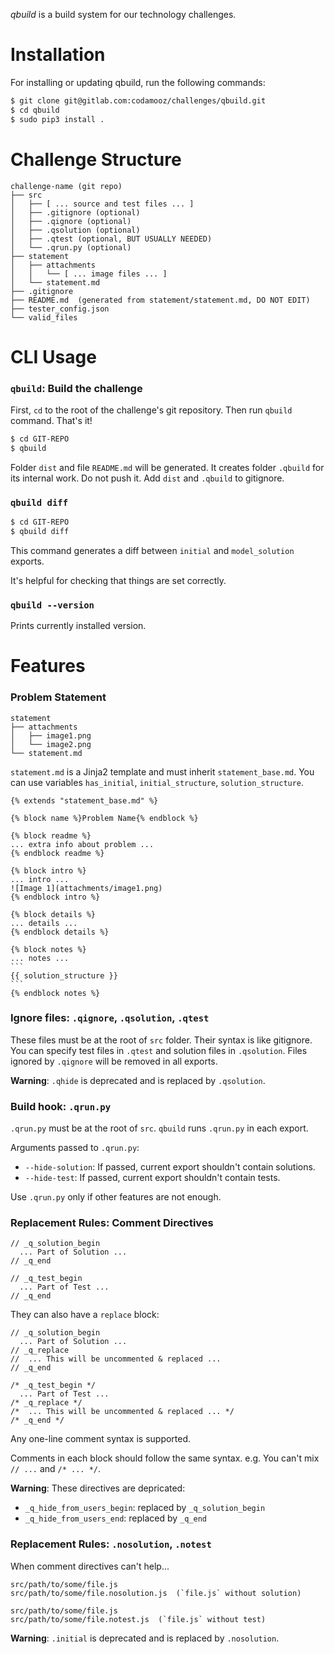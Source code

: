*qbuild* is a build system for our technology challenges.

# Installation

For installing or updating qbuild, run the following commands:

```bash
$ git clone git@gitlab.com:codamooz/challenges/qbuild.git
$ cd qbuild
$ sudo pip3 install . 
```

# Challenge Structure

```
challenge-name (git repo)
├── src
│   ├── [ ... source and test files ... ]
│   ├── .gitignore (optional)
│   ├── .qignore (optional)
│   ├── .qsolution (optional)
│   ├── .qtest (optional, BUT USUALLY NEEDED)
│   └── .qrun.py (optional)
├── statement
│   ├── attachments
│   │   └── [ ... image files ... ]
│   └── statement.md
├── .gitignore
├── README.md  (generated from statement/statement.md, DO NOT EDIT)
├── tester_config.json
└── valid_files
```

# CLI Usage

### `qbuild`: Build the challenge

First, `cd` to the root of the challenge's git repository. Then run `qbuild` command. That's it!

```bash
$ cd GIT-REPO
$ qbuild
```

Folder `dist` and file `README.md` will be generated.
It creates folder `.qbuild` for its internal work.
Do not push it. Add `dist` and `.qbuild` to gitignore.

### `qbuild diff`

```bash
$ cd GIT-REPO
$ qbuild diff
```

This command generates a diff between
`initial` and `model_solution` exports.

It's helpful for checking that things are set correctly.

### `qbuild --version`

Prints currently installed version.


# Features

### Problem Statement

```
statement
├── attachments
│   ├── image1.png
│   └── image2.png
└── statement.md
```

`statement.md` is a Jinja2 template and must inherit `statement_base.md`.
You can use variables `has_initial`, `initial_structure`, `solution_structure`.

    {% extends "statement_base.md" %}
    
    {% block name %}Problem Name{% endblock %}
    
    {% block readme %}
    ... extra info about problem ...
    {% endblock readme %}
    
    {% block intro %}
    ... intro ...
    ![Image 1](attachments/image1.png)
    {% endblock intro %}
    
    {% block details %}
    ... details ...
    {% endblock details %}
    
    {% block notes %}
    ... notes ...
    ```
    {{ solution_structure }}
    ```
    {% endblock notes %}


### Ignore files: `.qignore`, `.qsolution`, `.qtest`

These files must be at the root of `src` folder.
Their syntax is like gitignore.
You can specify test files in `.qtest`
and solution files in `.qsolution`.
Files ignored by `.qignore` will be removed in all exports.

**Warning**: `.qhide` is deprecated and is replaced by `.qsolution`.


### Build hook: `.qrun.py`

`.qrun.py` must be at the root of `src`.
`qbuild` runs `.qrun.py` in each export.

Arguments passed to `.qrun.py`:

- `--hide-solution`: If passed, current export shouldn't contain solutions.
- `--hide-test`: If passed, current export shouldn't contain tests.

Use `.qrun.py` only if other features are not enough.

### Replacement Rules: Comment Directives

```
// _q_solution_begin
  ... Part of Solution ...
// _q_end

// _q_test_begin
  ... Part of Test ...
// _q_end
```

They can also have a `replace` block:

```
// _q_solution_begin
  ... Part of Solution ...
// _q_replace
//  ... This will be uncommented & replaced ...
// _q_end

/* _q_test_begin */
  ... Part of Test ...
/* _q_replace */
/*  ... This will be uncommented & replaced ... */
/* _q_end */
```

Any one-line comment syntax is supported.

Comments in each block should follow the same syntax.
e.g. You can't mix `// ...` and `/* ... */`.

**Warning**: These directives are depricated:

- `_q_hide_from_users_begin`: replaced by `_q_solution_begin`
- `_q_hide_from_users_end`: replaced by `_q_end`

### Replacement Rules: `.nosolution`, `.notest`

When comment directives can't help... 

```
src/path/to/some/file.js
src/path/to/some/file.nosolution.js  (`file.js` without solution)

src/path/to/some/file.js
src/path/to/some/file.notest.js  (`file.js` without test)
```

**Warning**: `.initial` is deprecated and is replaced by `.nosolution`.
